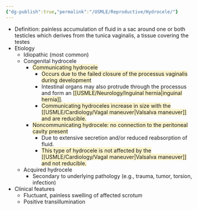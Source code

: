 ```yaml
---
{"dg-publish":true,"permalink":"/USMLE/Reproductive/Hydrocele/"}
---
```


- Definition: painless accumulation of fluid in a sac around one or both testicles which derives from the tunica vaginalis, a tissue covering the testes
- Etiology
	- Idiopathic (most common)
	- Congenital hydrocele
		- <span style="background:rgba(240, 200, 0, 0.2)">Communicating hydrocele</span>
			- <span style="background:rgba(240, 200, 0, 0.2)">Occurs due to the failed closure of the processus vaginalis during development </span>
			- Intestinal organs may also protrude through the processus and form an <span style="background:rgba(240, 200, 0, 0.2)">[[USMLE/Neurology/Inguinal hernia\|inguinal hernia]]</span>. 
			- <span style="background:rgba(240, 200, 0, 0.2)">Communicating hydroceles increase in size with the [[USMLE/Cardiology/Vagal maneuver\|Valsalva maneuver]] and are reducible.</span>
		- <span style="background:rgba(240, 200, 0, 0.2)">Noncommunicating hydrocele: no connection to the peritoneal cavity present </span>
			- Due to extensive secretion and/or reduced reabsorption of fluid.
			- <span style="background:rgba(240, 200, 0, 0.2)">This type of hydrocele is not affected by the [[USMLE/Cardiology/Vagal maneuver\|Valsalva maneuver]] and not reducible.</span>
	- Acquired hydrocele
		- Secondary to underlying pathology (e.g., trauma, tumor, torsion, infection)
- Clinical features
	- Fluctuant, painless swelling of affected scrotum
	- Positive transillumination 

